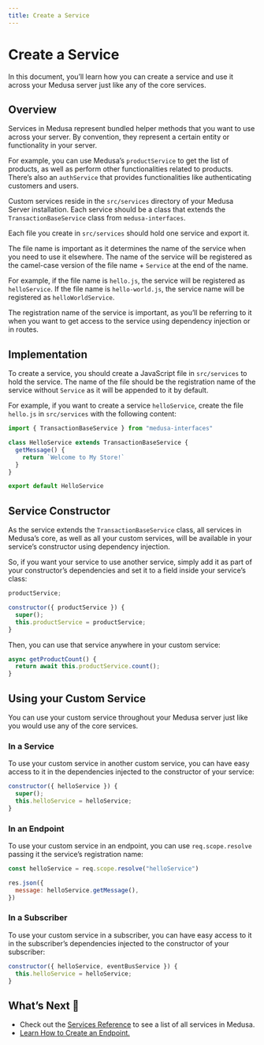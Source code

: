 ```yaml
---
title: Create a Service
---
```


# Create a Service

In this document, you’ll learn how you can create a service and use it across your Medusa server just like any of the core services.

## Overview

Services in Medusa represent bundled helper methods that you want to use across your server. By convention, they represent a certain entity or functionality in your server.

For example, you can use Medusa’s `productService` to get the list of products, as well as perform other functionalities related to products. There’s also an `authService` that provides functionalities like authenticating customers and users.

Custom services reside in the `src/services` directory of your Medusa Server installation. Each service should be a class that extends the `TransactionBaseService` class from `medusa-interfaces`.

Each file you create in `src/services` should hold one service and export it.

The file name is important as it determines the name of the service when you need to use it elsewhere. The name of the service will be registered as the camel-case version of the file name + `Service` at the end of the name.

For example, if the file name is `hello.js`, the service will be registered as `helloService`. If the file name is `hello-world.js`, the service name will be registered as `helloWorldService`.

The registration name of the service is important, as you’ll be referring to it when you want to get access to the service using dependency injection or in routes.

## Implementation

To create a service, you should create a JavaScript file in `src/services` to hold the service. The name of the file should be the registration name of the service without `Service` as it will be appended to it by default.

For example, if you want to create a service `helloService`, create the file `hello.js` in `src/services` with the following content:

```js
import { TransactionBaseService } from "medusa-interfaces"

class HelloService extends TransactionBaseService {
  getMessage() {
    return `Welcome to My Store!`
  }
}

export default HelloService
```

## Service Constructor

As the service extends the `TransactionBaseService` class, all services in Medusa’s core, as well as all your custom services, will be available in your service’s constructor using dependency injection.

So, if you want your service to use another service, simply add it as part of your constructor’s dependencies and set it to a field inside your service’s class:

```js
productService;

constructor({ productService }) {
  super();
  this.productService = productService;
}
```

Then, you can use that service anywhere in your custom service:

```js
async getProductCount() {
  return await this.productService.count();
}
```

## Using your Custom Service

You can use your custom service throughout your Medusa server just like you would use any of the core services.

### In a Service

To use your custom service in another custom service, you can have easy access to it in the dependencies injected to the constructor of your service:

```js
constructor({ helloService }) {
  super();
  this.helloService = helloService;
}
```

### In an Endpoint

To use your custom service in an endpoint, you can use `req.scope.resolve` passing it the service’s registration name:

```js
const helloService = req.scope.resolve("helloService")

res.json({
  message: helloService.getMessage(),
})
```

### In a Subscriber

To use your custom service in a subscriber, you can have easy access to it in the subscriber’s dependencies injected to the constructor of your subscriber:

```js
constructor({ helloService, eventBusService }) {
  this.helloService = helloService;
}
```

## What’s Next 🚀

- Check out the [Services Reference](/references/services/classes/AuthService) to see a list of all services in Medusa.
- [Learn How to Create an Endpoint.](/advanced/backend/endpoints/add-storefront)
